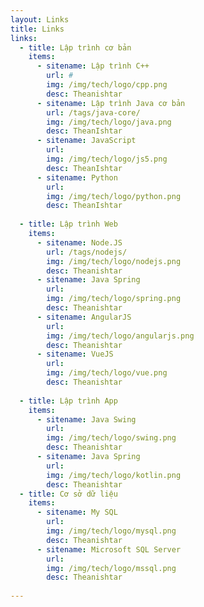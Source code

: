 ```yaml
---
layout: Links
title: Links
links:
  - title: Lập trình cơ bản
    items:
      - sitename: Lập trình C++
        url: #
        img: /img/tech/logo/cpp.png
        desc: Theanishtar
      - sitename: Lập trình Java cơ bản
        url: /tags/java-core/
        img: /img/tech/logo/java.png
        desc: TheanIshtar
      - sitename: JavaScript
        url: 
        img: /img/tech/logo/js5.png
        desc: TheanIshtar
      - sitename: Python
        url: 
        img: /img/tech/logo/python.png
        desc: TheanIshtar
      
  - title: Lập trình Web
    items:
      - sitename: Node.JS
        url: /tags/nodejs/
        img: /img/tech/logo/nodejs.png
        desc: Theanishtar
      - sitename: Java Spring
        url: 
        img: /img/tech/logo/spring.png
        desc: Theanishtar
      - sitename: AngularJS
        url: 
        img: /img/tech/logo/angularjs.png
        desc: Theanishtar
      - sitename: VueJS
        url: 
        img: /img/tech/logo/vue.png
        desc: Theanishtar
      
  - title: Lập trình App
    items:
      - sitename: Java Swing
        url: 
        img: /img/tech/logo/swing.png
        desc: Theanishtar
      - sitename: Java Spring
        url: 
        img: /img/tech/logo/kotlin.png
        desc: Theanishtar
  - title: Cơ sở dữ liệu
    items:
      - sitename: My SQL
        url: 
        img: /img/tech/logo/mysql.png
        desc: Theanishtar
      - sitename: Microsoft SQL Server
        url: 
        img: /img/tech/logo/mssql.png
        desc: Theanishtar
      
---
```

